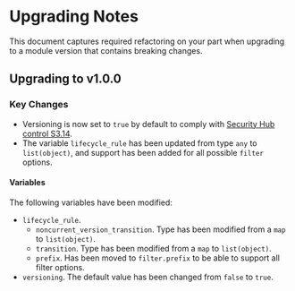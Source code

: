 # Upgrading Notes

This document captures required refactoring on your part when upgrading to a module version that contains breaking changes.

## Upgrading to v1.0.0

### Key Changes

- Versioning is now set to `true` by default to comply with [Security Hub control S3.14](https://docs.aws.amazon.com/securityhub/latest/userguide/s3-controls.html#s3-14).
- The variable `lifecycle_rule` has been updated from type `any` to `list(object)`, and support has been added for all possible `filter` options.


#### Variables

The following variables have been modified:

- `lifecycle_rule`.
    - `noncurrent_version_transition`. Type has been modified from a `map` to `list(object)`.
    - `transition`. Type has been modified from a `map` to `list(object)`.
    - `prefix`. Has been moved to `filter.prefix` to be able to support all filter options. 
- `versioning`. The default value has been changed from `false` to `true`.